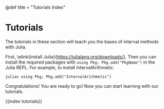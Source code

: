 @def title = "Tutorials Index"

# Tutorials

The tutorials in these section will teach you the bases of interval methods with Julia.

First,  \elink{install Julia}{https://julialang.org/downloads/}. Then you can install the required packages with `using Pkg; Pkg.add("PkgName")` in the Julia REPL. For example, to install IntervalArithmetic.

```julia-repl
julia> using Pkg; Pkg.add("IntervalArithmetic")
```

Congratulations! You are ready to go! Now you can start learning with our tutorials.

{{index tutorials}}